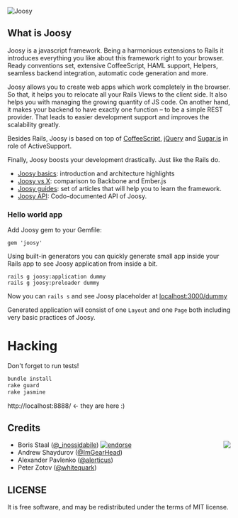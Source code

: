 ![Joosy](http://f.cl.ly/items/2N2J453J2B353F1A0t0I/joocy1.1.png)

## What is Joosy

Joosy is a javascript framework. Being a harmonious extensions to Rails it introduces everything you like about this framework right to your browser. Ready conventions set, extensive CoffeeScript, HAML support, Helpers, seamless backend integration, automatic code generation and more.

Joosy allows you to create web apps which work completely in the browser. So that, it helps you to relocate all your Rails Views to the client side. It also helps you with managing the growing quantity of JS code. On another hand, it makes your backend to have exactly one function – to be a simple REST provider. That leads to easier development support and improves the scalability greatly.

Besides Rails, Joosy is based on top of [CoffeeScript](http://coffeescript.org/), [jQuery](http://jquery.com/) and [Sugar.js](http://sugarjs.com/) in role of ActiveSupport.

Finally, Joosy boosts your development drastically. Just like the Rails do.

* [Joosy basics](http://guides.joosy.ws/guides/basics/getting-started.html): introduction and architecture highlights
* [Joosy vs X](http://guides.joosy.ws/guides/basics/joosy-vs-x.html): comparison to Backbone and Ember.js
* [Joosy guides](http://guides.joosy.ws/): set of articles that will help you to learn the framework.
* [Joosy API](http://api.joosy.ws/): Codo-documented API of Joosy.

### Hello world app

Add Joosy gem to your Gemfile:

    gem 'joosy'

Using built-in generators you can quickly generate small app inside your Rails app to see Joosy application from inside a bit.

    rails g joosy:application dummy
    rails g joosy:preloader dummy

Now you can `rails s` and see Joosy placeholder at [localhost:3000/dummy](http://localhost:3000/dummy)

Generated application will consist of one `Layout` and one `Page` both including very basic practices of Joosy.

# Hacking

Don't forget to run tests!

```ruby
bundle install
rake guard
rake jasmine
```

http://localhost:8888/ <- they are here :)

Credits
-------

<img src="http://roundlake.ru/assets/logo.png" align="right" />

* Boris Staal ([@_inossidabile](http://twitter.com/#!/_inossidabile)) [![endorse](http://api.coderwall.com/inossidabile/endorsecount.png)](http://coderwall.com/inossidabile)
* Andrew Shaydurov ([@ImGearHead](http://twitter.com/#!/ImGearHead))
* Alexander Pavlenko ([@alerticus](http://twitter.com/#!/alerticus))
* Peter Zotov ([@whitequark](http://twitter.com/#!/whitequark))

LICENSE
-------

It is free software, and may be redistributed under the terms of MIT license.